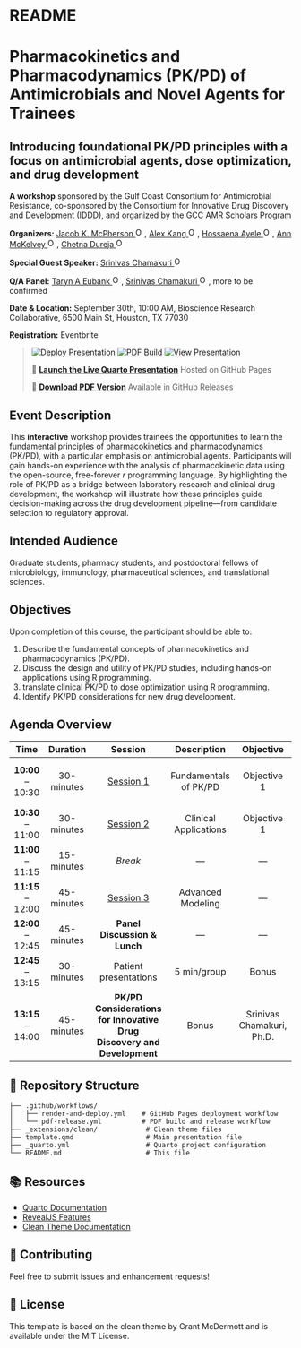 # README


# Pharmacokinetics and Pharmacodynamics (PK/PD) of Antimicrobials and Novel Agents for Trainees

## Introducing foundational PK/PD principles with a focus on antimicrobial agents, dose optimization, and drug development

**A workshop** sponsored by the Gulf Coast Consortium for Antimicrobial
Resistance, co-sponsored by the Consortium for Innovative Drug Discovery
and Development (IDDD), and organized by the GCC AMR Scholars Program

**Organizers:**
<a href="https://orcid.org/0000-0001-5486-4945" target="_blank"> Jacob
K. McPherson
<img src="https://orcid.org/sites/default/files/images/orcid_16x16.png" alt="ORCID iD" width="16" height="16"/></a>,
<a href="https://orcid.org/0000-0001-5314-0961" target="_blank"> Alex
Kang
<img src="https://orcid.org/sites/default/files/images/orcid_16x16.png" alt="ORCID iD" width="16" height="16"/></a>,
<a href="https://orcid.org/0009-0009-0596-4996" target="_blank">
Hossaena Ayele
<img src="https://orcid.org/sites/default/files/images/orcid_16x16.png" alt="ORCID iD" width="16" height="16"/></a>,
<a href="https://orcid.org/0000-0003-4767-8866" target="_blank"> Ann
McKelvey
<img src="https://orcid.org/sites/default/files/images/orcid_16x16.png" alt="ORCID iD" width="16" height="16"/></a>,
<a href="https://orcid.org/0009-0001-8884-1298" target="_blank"> Chetna
Dureja
<img src="https://orcid.org/sites/default/files/images/orcid_16x16.png" alt="ORCID iD" width="16" height="16"/></a>

**Special Guest Speaker:**
<a href="https://orcid.org/0000-0002-7586-4992" target="_blank">
Srinivas Chamakuri
<img src="https://orcid.org/sites/default/files/images/orcid_16x16.png" alt="ORCID iD" width="16" height="16"/></a>

**Q/A Panel:**
<a href="https://orcid.org/0000-0002-6645-406X" target="_blank"> Taryn A
Eubank
<img src="https://orcid.org/sites/default/files/images/orcid_16x16.png" alt="ORCID iD" width="16" height="16"/></a>,
<a href="https://orcid.org/0000-0002-7586-4992" target="_blank">
Srinivas Chamakuri
<img src="https://orcid.org/sites/default/files/images/orcid_16x16.png" alt="ORCID iD" width="16" height="16"/></a>,
more to be confirmed

**Date & Location:** September 30th, 10:00 AM, Bioscience Research
Collaborative, 6500 Main St, Houston, TX 77030

**Registration:** Eventbrite

> [![Deploy
> Presentation](https://github.com/JacobKMcPherson/workshop_pkpd_antimicrobials/actions/workflows/render-and-deploy.yml/badge.svg)](https://github.com/JacobKMcPherson/workshop_pkpd_antimicrobials/actions/workflows/render-and-deploy.yml)
> [![PDF
> Build](https://github.com/JacobKMcPherson/workshop_pkpd_antimicrobials/actions/workflows/pdf-release.yml/badge.svg)](https://github.com/JacobKMcPherson/workshop_pkpd_antimicrobials/actions/workflows/pdf-release.yml)
> [![View
> Presentation](https://img.shields.io/badge/Quarto-Presentation-blue?logo=quarto.png)](https://jacobkmcpherson.github.io/workshop_pkpd_antimicrobials/)
>
> 🚀 [**Launch the Live Quarto
> Presentation**](https://jacobkmcpherson.github.io/workshop_pkpd_antimicrobials/)
> Hosted on GitHub Pages
>
> 📄 [**Download PDF
> Version**](https://github.com/JacobKMcPherson/workshop_pkpd_antimicrobials/releases/latest)
> Available in GitHub Releases

## Event Description

This **interactive** workshop provides trainees the opportunities to
learn the fundamental principles of pharmacokinetics and
pharmacodynamics (PK/PD), with a particular emphasis on antimicrobial
agents. Participants will gain hands-on experience with the analysis of
pharmacokinetic data using the open-source, free-forever *r* programming
language. By highlighting the role of PK/PD as a bridge between
laboratory research and clinical drug development, the workshop will
illustrate how these principles guide decision-making across the drug
development pipeline—from candidate selection to regulatory approval.

## Intended Audience

Graduate students, pharmacy students, and postdoctoral fellows of
microbiology, immunology, pharmaceutical sciences, and translational
sciences.

## Objectives

Upon completion of this course, the participant should be able to:

1.  Describe the fundamental concepts of pharmacokinetics and
    pharmacodynamics (PK/PD).
2.  Discuss the design and utility of PK/PD studies, including hands-on
    applications using R programming.
3.  translate clinical PK/PD to dose optimization using R programming.
4.  Identify PK/PD considerations for new drug development.

## Agenda Overview

| Time | Duration | Session | Description | Objective | Speaker |
|:--:|:--:|:--:|:--:|:--:|:--:|
| **10:00** – 10:30 | 30-minutes | [Session 1](sessions/session_01/template.html) | Fundamentals of PK/PD | Objective 1 | Jacob K. McPherson, Pharm.D., Ph.D.(c) |
| **10:30** – 11:00 | 30-minutes | [Session 2](sessions/session_02/template.html) | Clinical Applications | Objective 1 | ” |
| **11:00** – 11:15 | 15-minutes | *Break* | — | — | — |
| **11:15** – 12:00 | 45-minutes | [Session 3](sessions/session_03/template.html) | Advanced Modeling | — | ” |
| **12:00** – 12:45 | 45-minutes | **Panel Discussion & Lunch** | — | — | — |
| **12:45** – 13:15 | 30-minutes | Patient presentations | 5 min/group | Bonus | — |
| **13:15** – 14:00 | 45-minutes | **PK/PD Considerations for Innovative Drug Discovery and Development** | Bonus | Srinivas Chamakuri, Ph.D. |  |

## 📁 Repository Structure

    ├── .github/workflows/
    │   ├── render-and-deploy.yml    # GitHub Pages deployment workflow
    │   └── pdf-release.yml          # PDF build and release workflow
    ├── _extensions/clean/            # Clean theme files
    ├── template.qmd                  # Main presentation file
    ├── _quarto.yml                   # Quarto project configuration
    └── README.md                     # This file

## 📚 Resources

- [Quarto Documentation](https://quarto.org/docs/)
- [RevealJS Features](https://quarto.org/docs/presentations/revealjs/)
- [Clean Theme
  Documentation](https://github.com/grantmcdermott/quarto-revealjs-clean)

## 🤝 Contributing

Feel free to submit issues and enhancement requests!

## 📄 License

This template is based on the clean theme by Grant McDermott and is
available under the MIT License.
